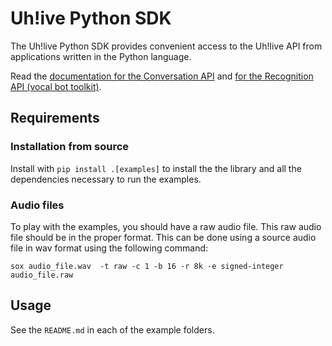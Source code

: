 # Uh!ive Python SDK

The Uh!live Python SDK provides convenient access to the Uh!live API from
applications written in the Python language.

Read the [documentation for the Conversation API](https://docs.allo-media.net/live-api/) and [for the Recognition API (vocal bot toolkit)](https://docs.allo-media.net/stream-api-bots/).

## Requirements

### Installation from source

Install with `pip install .[examples]` to install the the library and all the dependencies necessary to run the examples.

### Audio files

To play with the examples, you should have a raw audio file.
This raw audio file should be in the proper format. This can be done
using a source audio file in wav format using the following command:
```
sox audio_file.wav  -t raw -c 1 -b 16 -r 8k -e signed-integer audio_file.raw
```

## Usage

See the `README.md` in each of the example folders.
